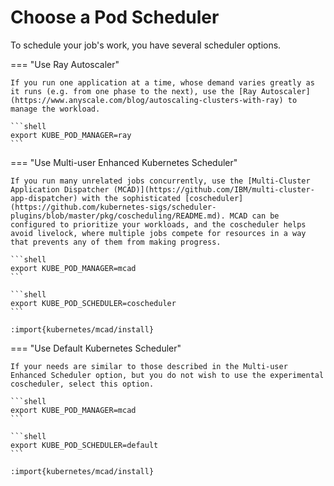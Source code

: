 # Choose a Pod Scheduler

To schedule your job's work, you have several scheduler options.

=== "Use Ray Autoscaler"

    If you run one application at a time, whose demand varies greatly as it runs (e.g. from one phase to the next), use the [Ray Autoscaler](https://www.anyscale.com/blog/autoscaling-clusters-with-ray) to manage the workload.

    ```shell
    export KUBE_POD_MANAGER=ray
    ```

=== "Use Multi-user Enhanced Kubernetes Scheduler"

    If you run many unrelated jobs concurrently, use the [Multi-Cluster Application Dispatcher (MCAD)](https://github.com/IBM/multi-cluster-app-dispatcher) with the sophisticated [coscheduler](https://github.com/kubernetes-sigs/scheduler-plugins/blob/master/pkg/coscheduling/README.md). MCAD can be configured to prioritize your workloads, and the coscheduler helps avoid livelock, where multiple jobs compete for resources in a way that prevents any of them from making progress.

    ```shell
    export KUBE_POD_MANAGER=mcad
    ```

    ```shell
    export KUBE_POD_SCHEDULER=coscheduler
    ```

    :import{kubernetes/mcad/install}


=== "Use Default Kubernetes Scheduler"

    If your needs are similar to those described in the Multi-user Enhanced Scheduler option, but you do not wish to use the experimental coscheduler, select this option.

    ```shell
    export KUBE_POD_MANAGER=mcad
    ```

    ```shell
    export KUBE_POD_SCHEDULER=default
    ```

    :import{kubernetes/mcad/install}
